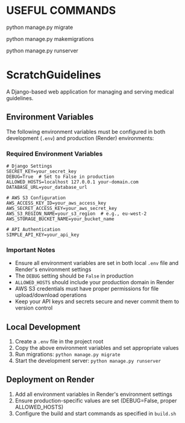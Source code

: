 # USEFUL COMMANDS
python manage.py migrate

python manage.py makemigrations

python manage.py runserver

# ScratchGuidelines

A Django-based web application for managing and serving medical guidelines.

## Environment Variables

The following environment variables must be configured in both development (`.env`) and production (Render) environments:

### Required Environment Variables

```plaintext
# Django Settings
SECRET_KEY=your_secret_key
DEBUG=True  # Set to False in production
ALLOWED_HOSTS=localhost 127.0.0.1 your-domain.com
DATABASE_URL=your_database_url

# AWS S3 Configuration
AWS_ACCESS_KEY_ID=your_aws_access_key
AWS_SECRET_ACCESS_KEY=your_aws_secret_key
AWS_S3_REGION_NAME=your_s3_region  # e.g., eu-west-2
AWS_STORAGE_BUCKET_NAME=your_bucket_name

# API Authentication
SIMPLE_API_KEY=your_api_key
```

### Important Notes

- Ensure all environment variables are set in both local `.env` file and Render's environment settings
- The `DEBUG` setting should be `False` in production
- `ALLOWED_HOSTS` should include your production domain in Render
- AWS S3 credentials must have proper permissions for file upload/download operations
- Keep your API keys and secrets secure and never commit them to version control

## Local Development

1. Create a `.env` file in the project root
2. Copy the above environment variables and set appropriate values
3. Run migrations: `python manage.py migrate`
4. Start the development server: `python manage.py runserver`

## Deployment on Render

1. Add all environment variables in Render's environment settings
2. Ensure production-specific values are set (DEBUG=False, proper ALLOWED_HOSTS)
3. Configure the build and start commands as specified in `build.sh`